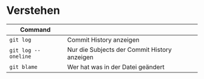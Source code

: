 # Verstehen
| Command             |                                              | 
|---------------------|----------------------------------------------|
| `git log`           | Commit History anzeigen                      |
| `git log --oneline` | Nur die Subjects der Commit History anzeigen |
| `git blame`         | Wer hat was in der Datei geändert            |
